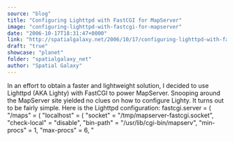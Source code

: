 ```yaml
---
source: "blog"
title: "Configuring Lighttpd with FastCGI for MapServer"
image: "configuring-lighttpd-with-fastcgi-for-mapserver"
date: "2006-10-17T18:31:47+0000"
link: "http://spatialgalaxy.net/2006/10/17/configuring-lighttpd-with-fastcgi-for-mapserver/"
draft: "true"
showcase: "planet"
folder: "spatialgalaxy_net"
author: "Spatial Galaxy"
---
```


In an effort to obtain a faster and lightweight solution, I decided to use Lighttpd (AKA Lighty) with FastCGI to power MapServer. Snooping around the MapServer site yielded no clues on how to configure Lighty. It turns out to be fairly simple.
Here is the Lighttpd configuration:
fastcgi.server = ( "/maps" = ( "localhost" = ( "socket" = "/tmp/mapserver-fastcgi.socket", "check-local" = "disable", "bin-path" = "/usr/lib/cgi-bin/mapserv", "min-procs" = 1, "max-procs" = 6, "
